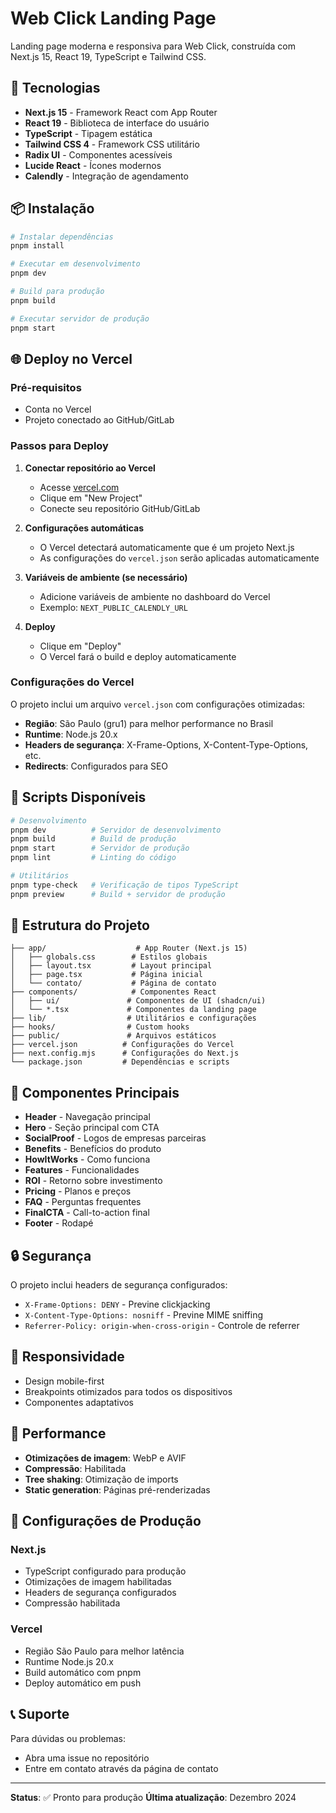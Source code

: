 # Web Click Landing Page

Landing page moderna e responsiva para Web Click, construída com Next.js 15, React 19, TypeScript e Tailwind CSS.

## 🚀 Tecnologias

- **Next.js 15** - Framework React com App Router
- **React 19** - Biblioteca de interface do usuário
- **TypeScript** - Tipagem estática
- **Tailwind CSS 4** - Framework CSS utilitário
- **Radix UI** - Componentes acessíveis
- **Lucide React** - Ícones modernos
- **Calendly** - Integração de agendamento

## 📦 Instalação

```bash
# Instalar dependências
pnpm install

# Executar em desenvolvimento
pnpm dev

# Build para produção
pnpm build

# Executar servidor de produção
pnpm start
```

## 🌐 Deploy no Vercel

### Pré-requisitos
- Conta no Vercel
- Projeto conectado ao GitHub/GitLab

### Passos para Deploy

1. **Conectar repositório ao Vercel**
   - Acesse [vercel.com](https://vercel.com)
   - Clique em "New Project"
   - Conecte seu repositório GitHub/GitLab

2. **Configurações automáticas**
   - O Vercel detectará automaticamente que é um projeto Next.js
   - As configurações do `vercel.json` serão aplicadas automaticamente

3. **Variáveis de ambiente (se necessário)**
   - Adicione variáveis de ambiente no dashboard do Vercel
   - Exemplo: `NEXT_PUBLIC_CALENDLY_URL`

4. **Deploy**
   - Clique em "Deploy"
   - O Vercel fará o build e deploy automaticamente

### Configurações do Vercel

O projeto inclui um arquivo `vercel.json` com configurações otimizadas:

- **Região**: São Paulo (gru1) para melhor performance no Brasil
- **Runtime**: Node.js 20.x
- **Headers de segurança**: X-Frame-Options, X-Content-Type-Options, etc.
- **Redirects**: Configurados para SEO

## 🔧 Scripts Disponíveis

```bash
# Desenvolvimento
pnpm dev          # Servidor de desenvolvimento
pnpm build        # Build de produção
pnpm start        # Servidor de produção
pnpm lint         # Linting do código

# Utilitários
pnpm type-check   # Verificação de tipos TypeScript
pnpm preview      # Build + servidor de produção
```

## 📁 Estrutura do Projeto

```
├── app/                    # App Router (Next.js 15)
│   ├── globals.css        # Estilos globais
│   ├── layout.tsx         # Layout principal
│   ├── page.tsx           # Página inicial
│   └── contato/           # Página de contato
├── components/            # Componentes React
│   ├── ui/               # Componentes de UI (shadcn/ui)
│   └── *.tsx             # Componentes da landing page
├── lib/                  # Utilitários e configurações
├── hooks/                # Custom hooks
├── public/               # Arquivos estáticos
├── vercel.json          # Configurações do Vercel
├── next.config.mjs      # Configurações do Next.js
└── package.json         # Dependências e scripts
```

## 🎨 Componentes Principais

- **Header** - Navegação principal
- **Hero** - Seção principal com CTA
- **SocialProof** - Logos de empresas parceiras
- **Benefits** - Benefícios do produto
- **HowItWorks** - Como funciona
- **Features** - Funcionalidades
- **ROI** - Retorno sobre investimento
- **Pricing** - Planos e preços
- **FAQ** - Perguntas frequentes
- **FinalCTA** - Call-to-action final
- **Footer** - Rodapé

## 🔒 Segurança

O projeto inclui headers de segurança configurados:

- `X-Frame-Options: DENY` - Previne clickjacking
- `X-Content-Type-Options: nosniff` - Previne MIME sniffing
- `Referrer-Policy: origin-when-cross-origin` - Controle de referrer

## 📱 Responsividade

- Design mobile-first
- Breakpoints otimizados para todos os dispositivos
- Componentes adaptativos

## 🚀 Performance

- **Otimizações de imagem**: WebP e AVIF
- **Compressão**: Habilitada
- **Tree shaking**: Otimização de imports
- **Static generation**: Páginas pré-renderizadas

## 🔧 Configurações de Produção

### Next.js
- TypeScript configurado para produção
- Otimizações de imagem habilitadas
- Headers de segurança configurados
- Compressão habilitada

### Vercel
- Região São Paulo para melhor latência
- Runtime Node.js 20.x
- Build automático com pnpm
- Deploy automático em push

## 📞 Suporte

Para dúvidas ou problemas:
- Abra uma issue no repositório
- Entre em contato através da página de contato

---

**Status**: ✅ Pronto para produção
**Última atualização**: Dezembro 2024
